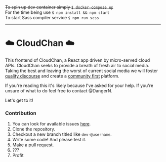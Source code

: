 <del>To spin up dev container simply `$ docker-compose up`</del>
<br>For the time being use `$ npm install && npm start`
<br>To start Sass compiler service `$ npm run scss`
___
# :cloud: CloudChan :cloud:
This frontend of CloudChan, a React app driven by micro-served cloud APIs. CloudChan seeks to provide a breath of fresh air to social media. Taking the best and leaving the worst of current social media we will foster [quality discourse](https://encyclopediadramatica.se/Drama) and create a [community first](https://encyclopediadramatica.se/Communism) platform.

If you're reading this it's likely because I've asked for your help. If you're unsure of what to do feel free to contact @DangerN.

Let's get to it!

### Contribution

1. You can look for available issues [here](https://github.com/users/DangerN/projects/1?fullscreen=true).
2. Clone the repository.
3. Checkout a new branch titled like `dev-@username`.
4. Write some code! And please test it.
5. Make a pull request.
6. ???
7. Profit
